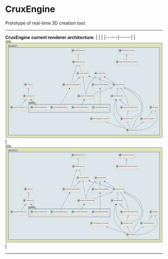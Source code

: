 # CruxEngine
Prototype of real-time 3D creation tool.

-----------------------
**CruxEngine current renderer architecture**:
|      |      |
|------|------|
|![](out/Crux/data/datagrams/engine/engine.png "")|![](out/Crux/data/datagrams/engine/engine.png "")|


-----------------------
